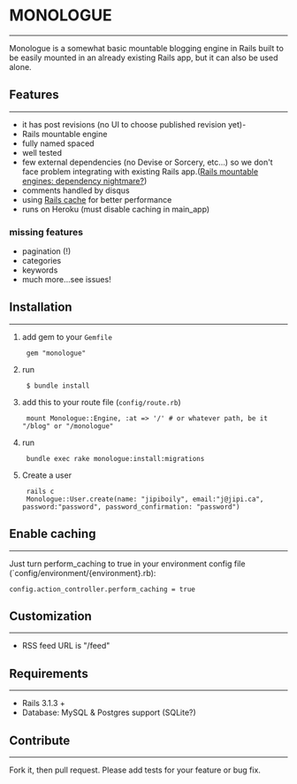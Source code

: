 # MONOLOGUE
---
Monologue is a somewhat basic mountable blogging engine in Rails built to be easily mounted in an already existing Rails app, but it can also be used alone.

## Features
---
- it has post revisions (no UI to choose published revision yet)- 
- Rails mountable engine
- fully named spaced
- well tested
- few external dependencies (no Devise or Sorcery, etc…) so we don't face problem integrating with existing Rails app.([Rails mountable engines: dependency nightmare?](http://jipiboily.com/2012/rails-mountable-engines-dependency-nightmare))
- comments handled by disqus
- using [Rails cache](http://edgeguides.rubyonrails.org/caching_with_rails.html) for better performance
- runs on Heroku (must disable caching in main_app)

### missing features
- pagination (!)
- categories
- keywords
- much more…see issues!

## Installation
---
1. add gem to your `Gemfile`

	    gem "monologue"    
2. run

		$ bundle install
3. add this to your route file (`config/route.rb`)
  
  		mount Monologue::Engine, :at => '/' # or whatever path, be it "/blog" or "/monologue"
  		
4. run

		bundle exec rake monologue:install:migrations
5. Create a user

	  	rails c
	  	Monologue::User.create(name: "jipiboily", email:"j@jipi.ca", password:"password", password_confirmation: "password")

## Enable caching
---
Just turn perform_caching to true in your environment config file (`config/environment/{environment}.rb):
    
    config.action_controller.perform_caching = true

## Customization
---

- RSS feed URL is "/feed"


## Requirements
---
- Rails 3.1.3 +
- Database: MySQL & Postgres support (SQLite?)


## Contribute
---

Fork it, then pull request. Please add tests for your feature or bug fix.